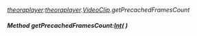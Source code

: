 _[theoraplayer](../../modules/theoraplayer/theoraplayer-module.md):[theoraplayer](../../modules/theoraplayer/theoraplayer-module.md).[VideoClip](../../modules/theoraplayer/theoraplayer-videoclip.md).getPrecachedFramesCount_
##### Method getPrecachedFramesCount:[Int](../../modules/wonkey/wonkey-types-int.md)(  )
